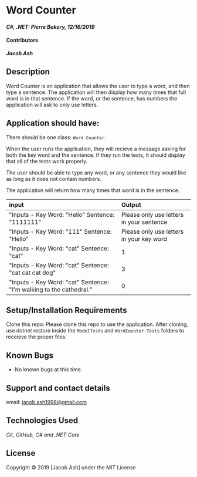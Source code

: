 # Word Counter

#### _C#, .NET: Pierre Bakery, 12/16/2019_

#### Contributors
_**Jacob Ash**_

## Description
Word Counter is an application that allows the user to type a word, and then type a sentence.  The application will then display how many times that full word is in that sentence.  If the word, or the sentence, has numbers the application will ask to only use letters.

## Application should have:

There should be one class: `Word Counter`. 

When the user runs the application, they will recieve a message asking for both the key word and the sentence.  If they run the tests, it should display that all of the tests work properly.

The user should be able to type any word, or any sentence they would like as long as it does not contain numbers.

The application will return how many times that word is in the sentence.


| input | Output |
| :------------- | :------------- |
| "Inputs - Key Word: "Hello" Sentence: "1111111" | Please only use letters in your sentence |
| "Inputs - Key Word: "111" Sentence: "Hello" | Please only use letters in your key word |
| "Inputs - Key Word: "cat" Sentence: "cat" | 1 |
| "Inputs - Key Word: "cat" Sentence: "cat cat cat dog" | 3 |
| "Inputs - Key Word: "cat" Sentence: "I'm walking to the cathedral." | 0 |

## Setup/Installation Requirements

Clone this repo:
Please clone this repo to use the application.  After cloning, use dotnet restore inside the `ModelTests` and `WordCounter.Tests` folders to receieve the proper files.


## Known Bugs
* No known bugs at this time.

## Support and contact details

email: jacob.ash1998@gmail.com

## Technologies Used
_Git, GitHub, C# and .NET Core_


## License
Copyright © 2019 [Jacob Ash] under the MIT License